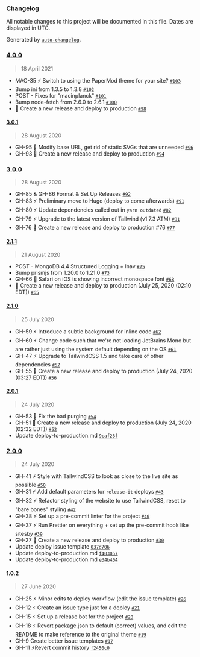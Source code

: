 ### Changelog

All notable changes to this project will be documented in this file. Dates are displayed in UTC.

Generated by [`auto-changelog`](https://github.com/CookPete/auto-changelog).

### [4.0.0](https://github.com/macintacos/site/compare/3.0.1...4.0.0)

> 18 April 2021

- MAC-35 ⚡️ Switch to using the PaperMod theme for your site? [`#103`](https://github.com/macintacos/site/pull/103)
- Bump ini from 1.3.5 to 1.3.8 [`#102`](https://github.com/macintacos/site/pull/102)
- POST - Fixes for "macinplanck" [`#101`](https://github.com/macintacos/site/pull/101)
- Bump node-fetch from 2.6.0 to 2.6.1 [`#100`](https://github.com/macintacos/site/pull/100)
- 🚢 Create a new release and deploy to production [`#98`](https://github.com/macintacos/site/pull/98)

#### [3.0.1](https://github.com/macintacos/site/compare/3.0.0...3.0.1)

> 28 August 2020

- GH-95 🐛 Modify base URL, get rid of static SVGs that are unneeded [`#96`](https://github.com/macintacos/site/pull/96)
- GH-93 🚢 Create a new release and deploy to production [`#94`](https://github.com/macintacos/site/pull/94)

### [3.0.0](https://github.com/macintacos/site/compare/2.1.1...3.0.0)

> 28 August 2020

- GH-85 & GH-86 Format & Set Up Releases [`#92`](https://github.com/macintacos/site/pull/92)
- GH-83 ⚡️ Preliminary move to Hugo (deploy to come afterwards) [`#91`](https://github.com/macintacos/site/pull/91)
- GH-80 ⚡️ Update dependencies called out in `yarn outdated` [`#82`](https://github.com/macintacos/site/pull/82)
- GH-79 ⚡️ Upgrade to the latest version of Tailwind (v1.7.3 ATM) [`#81`](https://github.com/macintacos/site/pull/81)
- GH-76 🚢 Create a new release and deploy to production #76 [`#77`](https://github.com/macintacos/site/pull/77)

#### [2.1.1](https://github.com/macintacos/site/compare/2.1.0...2.1.1)

> 21 August 2020

- POST - MongoDB 4.4 Structured Logging + lnav [`#75`](https://github.com/macintacos/site/pull/75)
- Bump prismjs from 1.20.0 to 1.21.0 [`#73`](https://github.com/macintacos/site/pull/73)
- GH-66 🐛 Safari on iOS is showing incorrect monospace font [`#68`](https://github.com/macintacos/site/pull/68)
- 🚢 Create a new release and deploy to production (July 25, 2020 (02:10 EDT)) [`#65`](https://github.com/macintacos/site/pull/65)

#### [2.1.0](https://github.com/macintacos/site/compare/2.0.1...2.1.0)

> 25 July 2020

- GH-59 ⚡️ Introduce a subtle background for inline code [`#62`](https://github.com/macintacos/site/pull/62)
- GH-60 ⚡️ Change code such that we're not loading JetBrains Mono but are rather just using the system default depending on the OS [`#61`](https://github.com/macintacos/site/pull/61)
- GH-47 ⚡️ Upgrade to TailwindCSS 1.5 and take care of other dependencies [`#57`](https://github.com/macintacos/site/pull/57)
- GH-55 🚢 Create a new release and deploy to production (July 24, 2020 (03:27 EDT)) [`#56`](https://github.com/macintacos/site/pull/56)

#### [2.0.1](https://github.com/macintacos/site/compare/2.0.0...2.0.1)

> 24 July 2020

- GH-53 🐛 Fix the bad purging [`#54`](https://github.com/macintacos/site/pull/54)
- GH-51 🚢 Create a new release and deploy to production (July 24, 2020 (02:32 EDT)) [`#52`](https://github.com/macintacos/site/pull/52)
- Update deploy-to-production.md [`9caf23f`](https://github.com/macintacos/site/commit/9caf23f175da2e0e952f710a7e8ba900eea3ed4f)

### [2.0.0](https://github.com/macintacos/site/compare/1.0.2...2.0.0)

> 24 July 2020

- GH-41 ⚡️ Style with TailwindCSS to look as close to the live site as possible [`#50`](https://github.com/macintacos/site/pull/50)
- GH-31 ⚡️ Add default parameters for `release-it` deploys [`#43`](https://github.com/macintacos/site/pull/43)
- GH-32 ⚡️ Refactor styling of the website to use TailwindCSS, reset to "bare bones" styling [`#42`](https://github.com/macintacos/site/pull/42)
- GH-38 ⚡️ Set up a pre-commit linter for the project [`#40`](https://github.com/macintacos/site/pull/40)
- GH-37 ⚡️ Run Prettier on everything + set up the pre-commit hook like sitesby [`#39`](https://github.com/macintacos/site/pull/39)
- GH-27 🚢 Create a new release and deploy to production [`#30`](https://github.com/macintacos/site/pull/30)
- Update deploy issue template [`037d706`](https://github.com/macintacos/site/commit/037d70635cdf9e672c56799380665f1543637693)
- Update deploy-to-production.md [`f403057`](https://github.com/macintacos/site/commit/f403057ef5467240f3b994d4bddb59c16a5ebaae)
- Update deploy-to-production.md [`e34b404`](https://github.com/macintacos/site/commit/e34b40473bfc6e97ea435b3081288ebd7214a3dd)

#### 1.0.2

> 27 June 2020

- GH-25 ⚡️ Minor edits to deploy workflow (edit the issue template) [`#26`](https://github.com/macintacos/site/pull/26)
- GH-12 ⚡️ Create an issue type just for a deploy [`#21`](https://github.com/macintacos/site/pull/21)
- GH-15 ⚡️ Set up a release bot for the project [`#20`](https://github.com/macintacos/site/pull/20)
- GH-18 ⚡️ Revert package.json to default (correct) values, and edit the README to make reference to the original theme [`#19`](https://github.com/macintacos/site/pull/19)
- GH-9 Create better issue templates [`#17`](https://github.com/macintacos/site/pull/17)
- GH-11 ⚡Revert commit history [`f2450c0`](https://github.com/macintacos/site/commit/f2450c02ecf94d2daf9f5616677dc9d28aa18bf5)
